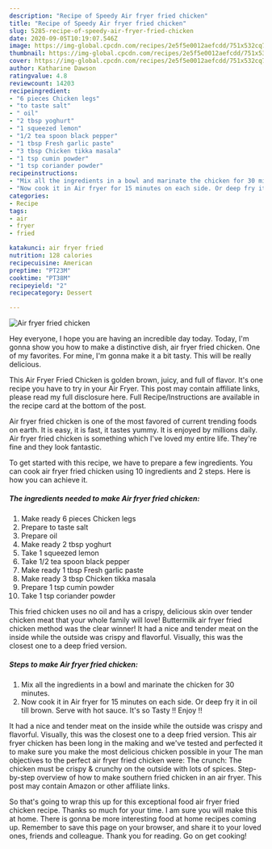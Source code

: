 ```yaml
---
description: "Recipe of Speedy Air fryer fried chicken"
title: "Recipe of Speedy Air fryer fried chicken"
slug: 5285-recipe-of-speedy-air-fryer-fried-chicken
date: 2020-09-05T10:19:07.546Z
image: https://img-global.cpcdn.com/recipes/2e5f5e0012aefcdd/751x532cq70/air-fryer-fried-chicken-recipe-main-photo.jpg
thumbnail: https://img-global.cpcdn.com/recipes/2e5f5e0012aefcdd/751x532cq70/air-fryer-fried-chicken-recipe-main-photo.jpg
cover: https://img-global.cpcdn.com/recipes/2e5f5e0012aefcdd/751x532cq70/air-fryer-fried-chicken-recipe-main-photo.jpg
author: Katharine Dawson
ratingvalue: 4.8
reviewcount: 14203
recipeingredient:
- "6 pieces Chicken legs"
- "to taste salt"
- " oil"
- "2 tbsp yoghurt"
- "1 squeezed lemon"
- "1/2 tea spoon black pepper"
- "1 tbsp Fresh garlic paste"
- "3 tbsp Chicken tikka masala"
- "1 tsp cumin powder"
- "1 tsp coriander powder"
recipeinstructions:
- "Mix all the ingredients in a bowl and marinate the chicken for 30 minutes."
- "Now cook it in Air fryer for 15 minutes on each side. Or deep fry it in oil till brown. Serve with hot sauce. It&#39;s so Tasty !! Enjoy !!"
categories:
- Recipe
tags:
- air
- fryer
- fried

katakunci: air fryer fried 
nutrition: 128 calories
recipecuisine: American
preptime: "PT23M"
cooktime: "PT38M"
recipeyield: "2"
recipecategory: Dessert

---
```



![Air fryer fried chicken](https://img-global.cpcdn.com/recipes/2e5f5e0012aefcdd/751x532cq70/air-fryer-fried-chicken-recipe-main-photo.jpg)

Hey everyone, I hope you are having an incredible day today. Today, I'm gonna show you how to make a distinctive dish, air fryer fried chicken. One of my favorites. For mine, I'm gonna make it a bit tasty. This will be really delicious.

This Air Fryer Fried Chicken is golden brown, juicy, and full of flavor. It&#39;s one recipe you have to try in your Air Fryer. This post may contain affiliate links, please read my full disclosure here. Full Recipe/Instructions are available in the recipe card at the bottom of the post.

Air fryer fried chicken is one of the most favored of current trending foods on earth. It is easy, it is fast, it tastes yummy. It is enjoyed by millions daily. Air fryer fried chicken is something which I've loved my entire life. They're fine and they look fantastic.


To get started with this recipe, we have to prepare a few ingredients. You can cook air fryer fried chicken using 10 ingredients and 2 steps. Here is how you can achieve it.

<!--inarticleads1-->

##### The ingredients needed to make Air fryer fried chicken:

1. Make ready 6 pieces Chicken legs
1. Prepare to taste salt
1. Prepare  oil
1. Make ready 2 tbsp yoghurt
1. Take 1 squeezed lemon
1. Take 1/2 tea spoon black pepper
1. Make ready 1 tbsp Fresh garlic paste
1. Make ready 3 tbsp Chicken tikka masala
1. Prepare 1 tsp cumin powder
1. Take 1 tsp coriander powder


This fried chicken uses no oil and has a crispy, delicious skin over tender chicken meat that your whole family will love! Buttermilk air fryer fried chicken method was the clear winner! It had a nice and tender meat on the inside while the outside was crispy and flavorful. Visually, this was the closest one to a deep fried version. 

<!--inarticleads2-->

##### Steps to make Air fryer fried chicken:

1. Mix all the ingredients in a bowl and marinate the chicken for 30 minutes.
1. Now cook it in Air fryer for 15 minutes on each side. Or deep fry it in oil till brown. Serve with hot sauce. It&#39;s so Tasty !! Enjoy !!


It had a nice and tender meat on the inside while the outside was crispy and flavorful. Visually, this was the closest one to a deep fried version. This air fryer chicken has been long in the making and we&#39;ve tested and perfected it to make sure you make the most delicious chicken possible in your The man objectives to the perfect air fryer fried chicken were: The crunch: The chicken must be crispy &amp; crunchy on the outside with lots of spices. Step-by-step overview of how to make southern fried chicken in an air fryer. This post may contain Amazon or other affiliate links. 

So that's going to wrap this up for this exceptional food air fryer fried chicken recipe. Thanks so much for your time. I am sure you will make this at home. There is gonna be more interesting food at home recipes coming up. Remember to save this page on your browser, and share it to your loved ones, friends and colleague. Thank you for reading. Go on get cooking!
